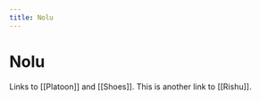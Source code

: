 ```yaml
---
title: Nolu
---
```


# Nolu

Links to [[Platoon]] and [[Shoes]]. This is another link to [[Rishu]].